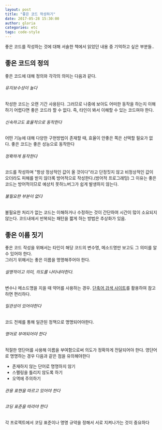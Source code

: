 ```yaml
---
layout: post
title: "좋은 코드 작성하기"
date: 2017-05-28 15:30:00
author: gloria
categories: etc
tags: code-style
---
```


좋은 코드를 작성하는 것에 대해 서술한 책에서 읽었던 내용 중 기억하고 싶은 부분들..   

## 좋은 코드의 정의
좋은 코드에 대해 정의와 각각의 의미는 다음과 같다.   

###### 유지보수성이 높다
작성한 코드는 오랜 기간 사용된다.
그러므로 나중에 보아도 어떠한 동작을 하는지 이해 하기 어렵다면 좋은 코드라 할 수 없다.
즉, 타인이 봐서 이해할 수 있는 코드여야 한다.

###### 신속하고도 효율적으로 동작한다
어떤 기능에 대해 다양한 구현방법이 존재할 때, 효율이 안좋은 쪽은 선택할 필요가 없다.
좋은 코드는 좋은 성능으로 동작한다

###### 정확하게 동작한다
코드를 작성하며 "항상 정상적인 값이 올 것이다"라고 단정짓지 않고 비정상적인 값이 오더라도 피해를 받지 않더록 방어적으로 작성한다.(방어적 프로그래밍)
그 이유는 좋은 코드는 방어적이므로 예상치 못하느버그가 쉽게 발생하지 않는다.

###### 불필요한 부분이 없다
불필요한 처리가 없는 코드는 이해하거나 수정하는 것이 간단하여 시간이 많이 소요되지 않는다.
코드내에서 반복되는 패턴을 짧게 하는 방법은 추상화가 있음.


## 좋은 이름 짓기
좋은 코드 작성을 위해서는 타인이 해당 코드의 변수명, 메소드명만 보고도 그 의미를 알 수 있어야 한다.   
그러기 위해서는 좋은 이름을 명명해주어야 한다.   

###### 설명적이고 의미, 의도를 나타내야한다.
변수나 메소드명을 지을 때 약어를 사용하는 경우.
[단축어 검색 사이트](www.acronymfinder.com)를 활용하여 참고하면 편리하다.

###### 일관성이 있어야한다
코드 전체를 통해 일관된 정책으로 명명되어야한다.

###### 영어로 부여되어야 한다
적절한 영단어를 사용해 이름을 부여함으로써 의도가 정확하게 전달되어야 한다.
영단어로 명명하는 경우 다음과 같은 점을 유의해야한다
- 존재하지 않는 단어로 명명하지 않기
- 스펠링을 틀리지 않도록 하기
- 오역에 주의하기

###### 관용 표현을 따르고 있어야 한다

###### 코딩 표준을 따라야 한다
각 프로젝트에서 코딩 표준이나 명명 규약을 정해서 서로 지켜나가는 것이 중요하다

